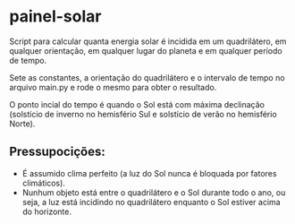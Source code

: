 # painel-solar
Script para calcular quanta energia solar é incidida em um quadrilátero, em qualquer orientação, em qualquer lugar do planeta e em qualquer período de tempo.

Sete as constantes, a orientação do quadrilátero e o intervalo de tempo no arquivo main.py e rode o mesmo para obter o resultado.

O ponto incial do tempo é quando o Sol está com máxima declinação (solstício de inverno no hemisfério Sul e solstício de verão no hemisfério Norte).

## Pressupocições: 
* É assumido clima perfeito (a luz do Sol nunca é bloquada por fatores climáticos).
* Nunhum objeto está entre o quadrilátero e o Sol durante todo o ano, ou seja, a luz está incidindo no quadrilátero enquanto o Sol estiver acima do horizonte.
